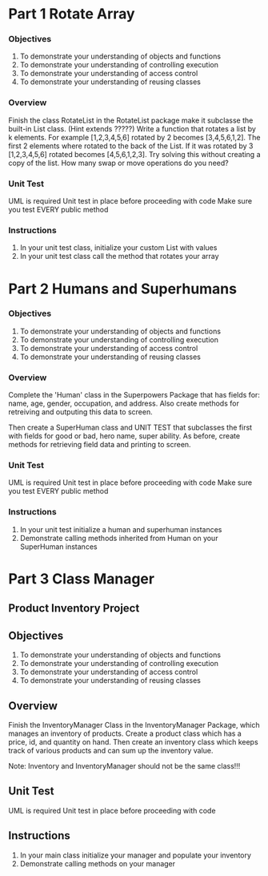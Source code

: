 # Part 1 Rotate Array

### Objectives

1. To demonstrate your understanding of objects and functions
2. To demonstrate your understanding of controlling execution
3. To demonstrate your understanding of access control
4. To demonstrate your understanding of reusing classes


### Overview

 Finish the class RotateList in the RotateList package make it subclasse the built-in List class. (Hint extends ?????)
 Write a function that rotates a list by k elements.
 For example [1,2,3,4,5,6] rotated by 2 becomes [3,4,5,6,1,2].
 The first 2 elements where rotated to the back of the List.
 If it was rotated by 3 [1,2,3,4,5,6] rotated becomes [4,5,6,1,2,3].
 Try solving this without creating a copy of the list.
 How many swap or move operations do you need?

### Unit Test
UML is required
Unit test in  place before proceeding with code
Make sure you test EVERY public method

### Instructions

1. In your unit test class, initialize your custom List with values
2. In your unit test class call the method that rotates your array

# Part 2 Humans and Superhumans

### Objectives

1. To demonstrate your understanding of objects and functions
2. To demonstrate your understanding of controlling execution
3. To demonstrate your understanding of access control
4. To demonstrate your understanding of reusing classes


### Overview

Complete the 'Human' class in the Superpowers Package that has fields for: name, age, gender, occupation, and address. Also create methods for retreiving and outputing this data to screen.

Then create a SuperHuman class and UNIT TEST that subclasses the first with fields for good or bad, hero name, super ability. As before, create methods for retrieving field data and printing to screen.

### Unit Test
UML is required
Unit test in  place before proceeding with code
Make sure you test EVERY public method

### Instructions

1. In your unit test initialize a human and superhuman instances
2. Demonstrate calling methods inherited from Human on your SuperHuman instances


# Part 3 Class Manager

## Product Inventory Project 

## Objectives

1. To demonstrate your understanding of objects and functions
2. To demonstrate your understanding of controlling execution
3. To demonstrate your understanding of access control
4. To demonstrate your understanding of reusing classes


## Overview

Finish the InventoryManager Class in the InventoryManager Package, 
which manages an inventory of products. Create a product class which has a price, 
id, and quantity on hand. Then create an inventory class which keeps track of various 
products and can sum up the inventory value.

Note: Inventory and InventoryManager should not be the same class!!! 

## Unit Test

UML is required
Unit test in  place before proceeding with code

## Instructions 

1. In your main class initialize your manager and populate your inventory
2. Demonstrate calling methods on your manager
